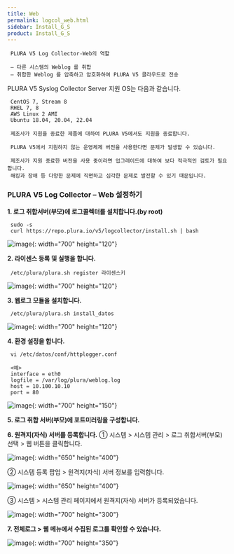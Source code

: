 ```yaml
---
title: Web
permalink: logcol_web.html
sidebar: Install_G_S
product: Install_G_S
---
```


     PLURA V5 Log Collector-Web의 역할

     – 다른 시스템의 Weblog 를 취합
     – 취합한 Weblog 를 압축하고 암호화하여 PLURA V5 클라우드로 전송

PLURA V5 Syslog Collector Server 지원 OS는 다음과 같습니다.

     CentOS 7, Stream 8
     RHEL 7, 8
     AWS Linux 2 AMI
     Ubuntu 18.04, 20.04, 22.04

     제조사가 지원을 종료한 제품에 대하여 PLURA V5에서도 지원을 종료합니다.

     PLURA V5에서 지원하지 않는 운영체제 버전을 사용한다면 문제가 발생할 수 있습니다.

     제조사가 지원 종료한 버전을 사용 중이라면 업그레이드에 대하여 보다 적극적인 검토가 필요합니다. 
     해킹과 장애 등 다양한 문제에 직면하고 심각한 문제로 발전할 수 있기 때문입니다.

### PLURA V5 Log Collector – Web 설정하기

__1. 로그 취합서버(부모)에 로그콜렉터를 설치합니다.(by root)__

     sudo -s
     curl https://repo.plura.io/v5/logcollector/install.sh | bash

![image](/docs/images/Ins_G/LogCol_web/1.png){: width="700" height="120"}

**2. 라이센스 등록 및 실행을 합니다.**

     /etc/plura/plura.sh register 라이센스키

![image](/docs/images/Ins_G/LogCol_web/2.png){: width="700" height="120"}

**3. 웹로그 모듈을 설치합니다.**

     /etc/plura/plura.sh install_datos

![image](/docs/images/Ins_G/LogCol_web/3.png){: width="700" height="120"}

**4. 환경 설정을 합니다.**

     vi /etc/datos/conf/httplogger.conf

     <예>
     interface = eth0
     logfile = /var/log/plura/weblog.log
     host = 10.100.10.10
     port = 80

![image](/docs/images/Ins_G/LogCol_web/4.png){: width="700" height="150"}

**5. 로그 취합 서버(부모)에 포트미러링을 구성합니다.**

**6. 원격지(자식) 서버를 등록합니다.**
  ① 시스템  > 시스템 관리 > 로그 취합서버(부모) 선택 > 웹 버튼을 클릭합니다.

![image](/docs/images/Ins_G/LogCol_web/5.png){: width="650" height="400"}

② 시스템 등록 팝업 > 원격지(자식) 서버 정보를 입력합니다.

![image](/docs/images/Ins_G/LogCol_web/6.png){: width="650" height="400"}

③ 시스템 > 시스템 관리 페이지에서 원격지(자식) 서버가 등록되었습니다. 

![image](/docs/images/Ins_G/LogCol_web/7.png){: width="700" height="300"}

**7. 전체로그 > 웹 메뉴에서 수집된 로그를 확인할 수 있습니다.**

![image](/docs/images/Ins_G/LogCol_web/8.png){: width="700" height="350"}